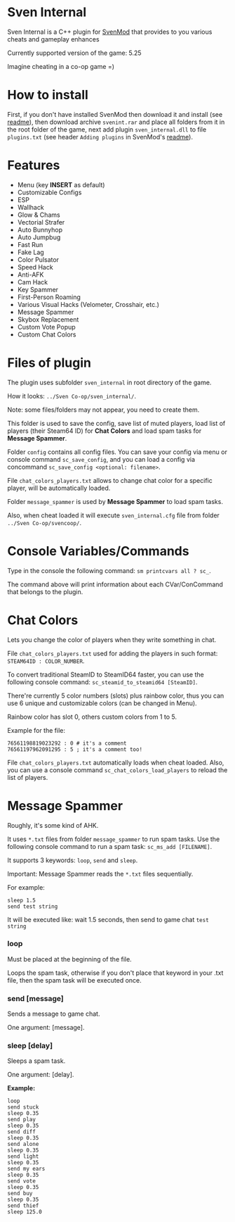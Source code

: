 # Sven Internal
Sven Internal is a C++ plugin for [SvenMod](https://github.com/sw1ft747/SvenMod) that provides to you various cheats and gameplay enhances

Currently supported version of the game: 5.25

Imagine cheating in a co-op game =)

# How to install
First, if you don't have installed SvenMod then download it and install (see [readme](https://github.com/sw1ft747/SvenMod)), then download archive `svenint.rar` and place all folders from it in the root folder of the game, next add plugin `sven_internal.dll` to file `plugins.txt` (see header `Adding plugins` in SvenMod's [readme](https://github.com/sw1ft747/SvenMod)). 

# Features
- Menu (key **INSERT** as default)
- Customizable Configs
- ESP
- Wallhack
- Glow & Chams
- Vectorial Strafer
- Auto Bunnyhop
- Auto Jumpbug
- Fast Run
- Fake Lag
- Color Pulsator
- Speed Hack
- Anti-AFK
- Cam Hack
- Key Spammer
- First-Person Roaming
- Various Visual Hacks (Velometer, Crosshair, etc.)
- Message Spammer
- Skybox Replacement
- Custom Vote Popup
- Custom Chat Colors

# Files of plugin
The plugin uses subfolder `sven_internal` in root directory of the game.

How it looks: `../Sven Co-op/sven_internal/`.

Note: some files/folders may not appear, you need to create them.

This folder is used to save the config, save list of muted players, load list of players (their Steam64 ID) for **Chat Colors** and load spam tasks for **Message Spammer**.

Folder `config` contains all config files. You can save your config via menu or console command `sc_save_config`, and you can load a config via concommand `sc_save_config <optional: filename>`.

File `chat_colors_players.txt` allows to change chat color for a specific player, will be automatically loaded.

Folder `message_spammer` is used by **Message Spammer** to load spam tasks.

Also, when cheat loaded it will execute `sven_internal.cfg` file from folder `../Sven Co-op/svencoop/`.

# Console Variables/Commands
Type in the console the following command: `sm printcvars all ? sc_`.

The command above will print information about each CVar/ConCommand that belongs to the plugin.

# Chat Colors
Lets you change the color of players when they write something in chat.

File `chat_colors_players.txt` used for adding the players in such format: `STEAM64ID : COLOR_NUMBER`.

To convert traditional SteamID to SteamID64 faster, you can use the following console command: `sc_steamid_to_steamid64 [SteamID]`.

There're currently 5 color numbers (slots) plus rainbow color, thus you can use 6 unique and customizable colors (can be changed in Menu).

Rainbow color has slot 0, others custom colors from 1 to 5.

Example for the file:
```
76561198819023292 : 0 # it's a comment
76561197962091295 : 5 ; it's a comment too!
```

File `chat_colors_players.txt` automatically loads when cheat loaded. Also, you can use a console command `sc_chat_colors_load_players` to reload the list of players.

# Message Spammer
Roughly, it's some kind of AHK.

It uses `*.txt` files from folder `message_spammer` to run spam tasks. Use the following console command to run a spam task: `sc_ms_add [FILENAME]`.

It supports 3 keywords: `loop`, `send` and `sleep`.

Important: Message Spammer reads the `*.txt` files sequentially.

For example:
```
sleep 1.5
send test string
```
It will be executed like: wait 1.5 seconds, then send to game chat `test string`

### loop
Must be placed at the beginning of the file.

Loops the spam task, otherwise if you don't place that keyword in your .txt file, then the spam task will be executed once.

### send [message]
Sends a message to game chat.

One argument: [message].

### sleep [delay]
Sleeps a spam task.

One argument: [delay].

**Example:**
```
loop
send stuck
sleep 0.35
send play
sleep 0.35
send diff
sleep 0.35
send alone
sleep 0.35
send light
sleep 0.35
send my ears
sleep 0.35
send vote
sleep 0.35
send buy
sleep 0.35
send thief
sleep 125.0
```
